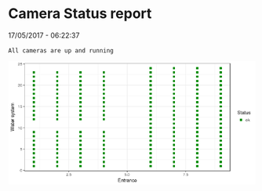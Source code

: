 Camera Status report
================
17/05/2017 - 06:22:37

    All cameras are up and running

![](camreport_files/figure-markdown_github/unnamed-chunk-2-1.png)
